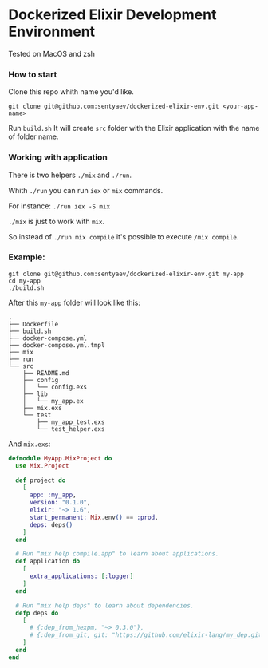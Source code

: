 # Dockerized Elixir Development Environment

Tested on MacOS and zsh

### How to start
Clone this repo whith name you'd like.
```
git clone git@github.com:sentyaev/dockerized-elixir-env.git <your-app-name>
```

Run `build.sh`
It will create `src` folder with the Elixir application with the name of folder name.

### Working with application
There is two helpers `./mix` and `./run`.

Whith `./run` you can run `iex` or `mix` commands.

For instance: `./run iex -S mix`

`./mix` is just to work with `mix`.

So instead of `./run mix compile` it's possible to execute `/mix compile`.

### Example:
```
git clone git@github.com:sentyaev/dockerized-elixir-env.git my-app
cd my-app
./build.sh
```
After this `my-app` folder will look like this:
```
.
├── Dockerfile
├── build.sh
├── docker-compose.yml
├── docker-compose.yml.tmpl
├── mix
├── run
└── src
    ├── README.md
    ├── config
    │   └── config.exs
    ├── lib
    │   └── my_app.ex
    ├── mix.exs
    └── test
        ├── my_app_test.exs
        └── test_helper.exs
```
And `mix.exs`:
```elixir
defmodule MyApp.MixProject do
  use Mix.Project

  def project do
    [
      app: :my_app,
      version: "0.1.0",
      elixir: "~> 1.6",
      start_permanent: Mix.env() == :prod,
      deps: deps()
    ]
  end

  # Run "mix help compile.app" to learn about applications.
  def application do
    [
      extra_applications: [:logger]
    ]
  end

  # Run "mix help deps" to learn about dependencies.
  defp deps do
    [
      # {:dep_from_hexpm, "~> 0.3.0"},
      # {:dep_from_git, git: "https://github.com/elixir-lang/my_dep.git", tag: "0.1.0"},
    ]
  end
end
```